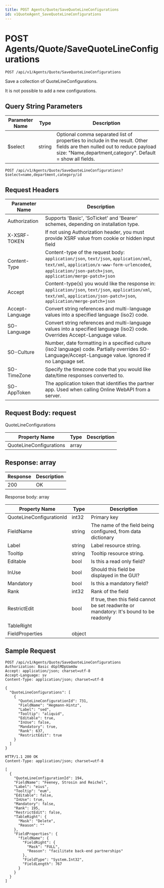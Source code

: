 ```yaml
---
title: POST Agents/Quote/SaveQuoteLineConfigurations
id: v1QuoteAgent_SaveQuoteLineConfigurations
---
```


# POST Agents/Quote/SaveQuoteLineConfigurations

```http
POST /api/v1/Agents/Quote/SaveQuoteLineConfigurations
```

Save a collection of QuoteLineConfigurations.

It is not possible to add a new configurations.





## Query String Parameters

| Parameter Name | Type |  Description |
|----------------|------|--------------|
| $select | string |  Optional comma separated list of properties to include in the result. Other fields are then nulled out to reduce payload size: "Name,department,category". Default = show all fields. |

```http
POST /api/v1/Agents/Quote/SaveQuoteLineConfigurations?$select=name,department,category/id
```


## Request Headers

| Parameter Name | Description |
|----------------|-------------|
| Authorization  | Supports 'Basic', 'SoTicket' and 'Bearer' schemes, depending on installation type. |
| X-XSRF-TOKEN   | If not using Authorization header, you must provide XSRF value from cookie or hidden input field |
| Content-Type | Content-type of the request body: `application/json`, `text/json`, `application/xml`, `text/xml`, `application/x-www-form-urlencoded`, `application/json-patch+json`, `application/merge-patch+json` |
| Accept         | Content-type(s) you would like the response in: `application/json`, `text/json`, `application/xml`, `text/xml`, `application/json-patch+json`, `application/merge-patch+json` |
| Accept-Language | Convert string references and multi-language values into a specified language (iso2) code. |
| SO-Language | Convert string references and multi-language values into a specified language (iso2) code. Overrides Accept-Language value. |
| SO-Culture | Number, date formatting in a specified culture (iso2 language) code. Partially overrides SO-Language/Accept-Language value. Ignored if no Language set. |
| SO-TimeZone | Specify the timezone code that you would like date/time responses converted to. |
| SO-AppToken | The application token that identifies the partner app. Used when calling Online WebAPI from a server. |

## Request Body: request  

QuoteLineConfigurations 

| Property Name | Type |  Description |
|----------------|------|--------------|
| QuoteLineConfigurations | array |  |


## Response: array



| Response | Description |
|----------------|-------------|
| 200 | OK |

Response body: array

| Property Name | Type |  Description |
|----------------|------|--------------|
| QuoteLineConfigurationId | int32 | Primary key |
| FieldName | string | The name of the field being configured, from data dictionary |
| Label | string | Label resource string. |
| Tooltip | string | Tooltip resource string. |
| Editable | bool | Is this a read only field? |
| InUse | bool | Should this field be displayed in the GUI? |
| Mandatory | bool | Is this a mandatory field? |
| Rank | int32 | Rank of the field |
| RestrictEdit | bool | If true, then this field cannot be set readwrite or mandatory: It's bound to be readonly |
| TableRight |  |  |
| FieldProperties | object |  |

## Sample Request

```http!
POST /api/v1/Agents/Quote/SaveQuoteLineConfigurations
Authorization: Basic dGplMDpUamUw
Accept: application/json; charset=utf-8
Accept-Language: sv
Content-Type: application/json; charset=utf-8

{
  "QuoteLineConfigurations": [
    {
      "QuoteLineConfigurationId": 731,
      "FieldName": "Hegmann-Hintz",
      "Label": "sed",
      "Tooltip": "aliquid",
      "Editable": true,
      "InUse": false,
      "Mandatory": true,
      "Rank": 637,
      "RestrictEdit": true
    }
  ]
}
```

```http_
HTTP/1.1 200 OK
Content-Type: application/json; charset=utf-8

[
  {
    "QuoteLineConfigurationId": 194,
    "FieldName": "Feeney, Strosin and Reichel",
    "Label": "eius",
    "Tooltip": "eum",
    "Editable": false,
    "InUse": true,
    "Mandatory": false,
    "Rank": 195,
    "RestrictEdit": false,
    "TableRight": {
      "Mask": "Delete",
      "Reason": ""
    },
    "FieldProperties": {
      "fieldName": {
        "FieldRight": {
          "Mask": "FULL",
          "Reason": "facilitate back-end partnerships"
        },
        "FieldType": "System.Int32",
        "FieldLength": 767
      }
    }
  }
]
```